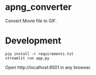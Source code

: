 # apng_converter

Convert Movie file to GIF.

# Development

```
pip install -r requirements.txt
streamlit run app.py
```

Open http://localhost:8501 in any browser.
